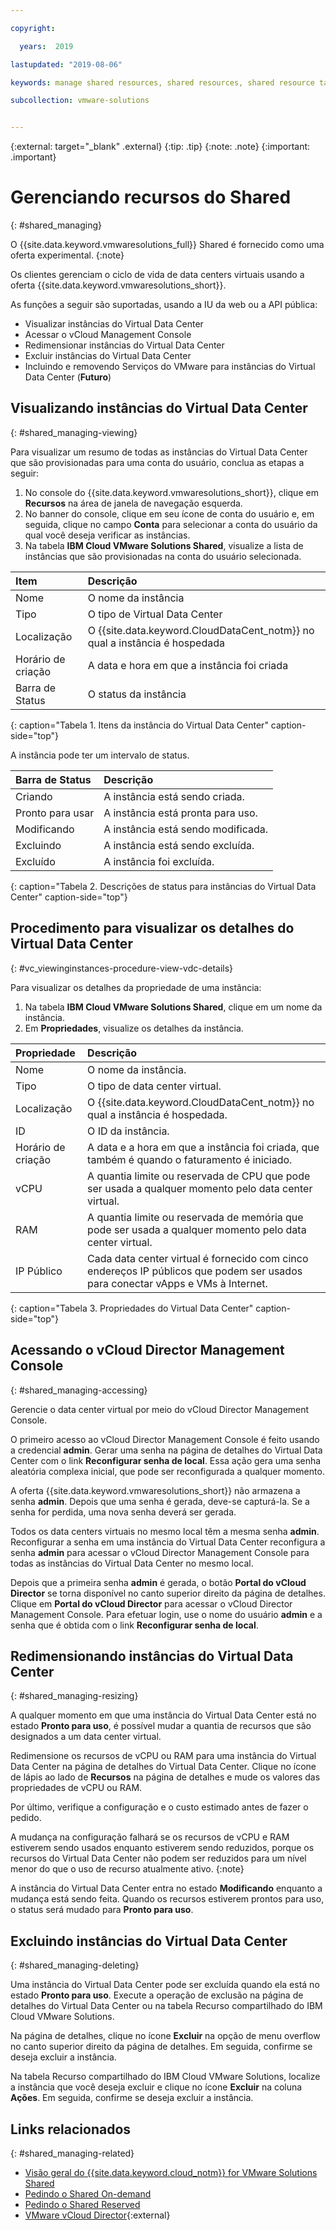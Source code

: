 ```yaml
---

copyright:

  years:  2019

lastupdated: "2019-08-06"

keywords: manage shared resources, shared resources, shared resource tasks

subcollection: vmware-solutions


---
```


{:external: target="_blank" .external}
{:tip: .tip}
{:note: .note}
{:important: .important}

# Gerenciando recursos do Shared
{: #shared_managing}

O {{site.data.keyword.vmwaresolutions_full}} Shared é fornecido como uma oferta experimental.
{:note}

Os clientes gerenciam o ciclo de vida de data centers virtuais usando a oferta {{site.data.keyword.vmwaresolutions_short}}.

As funções a seguir são suportadas, usando a IU da web ou a API pública:
- Visualizar instâncias do Virtual Data Center
- Acessar o vCloud Management Console
- Redimensionar instâncias do Virtual Data Center
- Excluir instâncias do Virtual Data Center
- Incluindo e removendo Serviços do VMware para instâncias do Virtual Data Center (**Futuro**)

## Visualizando instâncias do Virtual Data Center
{: #shared_managing-viewing}

Para visualizar um resumo de todas as instâncias do Virtual Data Center que são provisionadas para uma conta do usuário, conclua as etapas a seguir:

1. No console do {{site.data.keyword.vmwaresolutions_short}}, clique em **Recursos** na área de janela de navegação esquerda.
2. No banner do console, clique em seu ícone de conta do usuário e, em seguida, clique no campo **Conta** para selecionar a conta do usuário da qual você deseja verificar as instâncias.  
3. Na tabela **IBM Cloud VMware Solutions Shared**, visualize a lista de instâncias que são provisionadas na conta do usuário selecionada.

| Item        | Descrição       |  
|:------------- |:------------- |
| Nome | O nome da instância |
| Tipo | O tipo de Virtual Data Center |
| Localização | O {{site.data.keyword.CloudDataCent_notm}} no qual a instância é hospedada |  
| Horário de criação | A data e hora em que a instância foi criada |
| Barra de Status | O status da instância |

{: caption="Tabela 1. Itens da instância do Virtual Data Center" caption-side="top"}

A instância pode ter um intervalo de status.

| Barra de Status        | Descrição       |
|:------------- |:------------- |
| Criando | A instância está sendo criada. |
| Pronto para usar | A instância está pronta para uso. |
| Modificando | A instância está sendo modificada. |
| Excluindo | A instância está sendo excluída. |
| Excluído | A instância foi excluída. |

{: caption="Tabela 2. Descrições de status para instâncias do Virtual Data Center" caption-side="top"}

## Procedimento para visualizar os detalhes do Virtual Data Center
{: #vc_viewinginstances-procedure-view-vdc-details}

Para visualizar os detalhes da propriedade de uma instância:

1. Na tabela **IBM Cloud VMware Solutions Shared**, clique em um nome da instância.
2. Em **Propriedades**, visualize os detalhes da instância.

| Propriedade        | Descrição       |
|:------------- |:------------- |
| Nome | O nome da instância. |
| Tipo | O tipo de data center virtual. |
| Localização | O {{site.data.keyword.CloudDataCent_notm}} no qual a instância é hospedada. |
| ID | O ID da instância. |
| Horário de criação | A data e a hora em que a instância foi criada, que também é quando o faturamento é iniciado. |
| vCPU | A quantia limite ou reservada de CPU que pode ser usada a qualquer momento pelo data center virtual.  |
| RAM | A quantia limite ou reservada de memória que pode ser usada a qualquer momento pelo data center virtual.  |
| IP Público | Cada data center virtual é fornecido com cinco endereços IP públicos que podem ser usados para conectar vApps e VMs à Internet. |

{: caption="Tabela 3. Propriedades do Virtual Data Center" caption-side="top"}

## Acessando o vCloud Director Management Console
{: #shared_managing-accessing}

Gerencie o data center virtual por meio do vCloud Director Management Console.

O primeiro acesso ao vCloud Director Management Console é feito usando a credencial **admin**. Gerar uma senha na página de detalhes do Virtual Data Center com o link **Reconfigurar senha de local**. Essa ação gera uma senha aleatória complexa inicial, que pode ser reconfigurada a qualquer momento.

A oferta {{site.data.keyword.vmwaresolutions_short}} não armazena a senha **admin**. Depois que uma senha é gerada, deve-se capturá-la. Se a senha for perdida, uma nova senha deverá ser gerada.

Todos os data centers virtuais no mesmo local têm a mesma senha **admin**. Reconfigurar a senha em uma instância do Virtual Data Center reconfigura a senha **admin** para acessar o vCloud Director Management Console para todas as instâncias do Virtual Data Center no mesmo local.

Depois que a primeira senha **admin** é gerada, o botão **Portal do vCloud Director** se torna disponível no canto superior direito da página de detalhes. Clique em **Portal do vCloud Director** para acessar o vCloud Director Management Console. Para efetuar login, use o nome do usuário **admin** e a senha que é obtida com o link **Reconfigurar senha de local**.

## Redimensionando instâncias do Virtual Data Center
{: #shared_managing-resizing}

A qualquer momento em que uma instância do Virtual Data Center está no estado **Pronto para uso**, é possível mudar a quantia de recursos que são designados a um data center virtual. 

Redimensione os recursos de vCPU ou RAM para uma instância do Virtual Data Center na página de detalhes do Virtual Data Center. Clique no ícone de lápis ao lado de **Recursos** na página de detalhes e mude os valores das propriedades de vCPU ou RAM.

Por último, verifique a configuração e o custo estimado antes de fazer o pedido.

  A mudança na configuração falhará se os recursos de vCPU e RAM estiverem sendo usados enquanto estiverem sendo reduzidos, porque os recursos do Virtual Data Center não podem ser reduzidos para um nível menor do que o uso de recurso atualmente ativo.
  {:note}

A instância do Virtual Data Center entra no estado **Modificando** enquanto a mudança está sendo feita. Quando os recursos estiverem prontos para uso, o status será mudado para **Pronto para uso**.

## Excluindo instâncias do Virtual Data Center
{: #shared_managing-deleting}

Uma instância do Virtual Data Center pode ser excluída quando ela está no estado **Pronto para uso**. Execute a operação de exclusão na página de detalhes do Virtual Data Center ou na tabela Recurso compartilhado do IBM Cloud VMware Solutions.

Na página de detalhes, clique no ícone **Excluir** na opção de menu overflow no canto superior direito da página de detalhes. Em seguida, confirme se deseja excluir a instância.

Na tabela Recurso compartilhado do IBM Cloud VMware Solutions, localize a instância que você deseja excluir e clique no ícone **Excluir** na coluna **Ações**. Em seguida, confirme se deseja excluir a instância.

## Links relacionados
{: #shared_managing-related}

* [Visão geral do {{site.data.keyword.cloud_notm}} for VMware Solutions Shared](/docs/services/vmwaresolutions/services?topic=vmware-solutions-shared_overview)
* [Pedindo o Shared On-demand](/docs/services/vmwaresolutions/services?topic=vmware-solutions-shared_ordering_ondemand)
* [Pedindo o Shared Reserved](/docs/services/vmwaresolutions/services?topic=vmware-solutions-shared_ordering_reserved)
* [VMware vCloud Director](https://www.vmware.com/ca/products/vcloud-director.html){:external}
